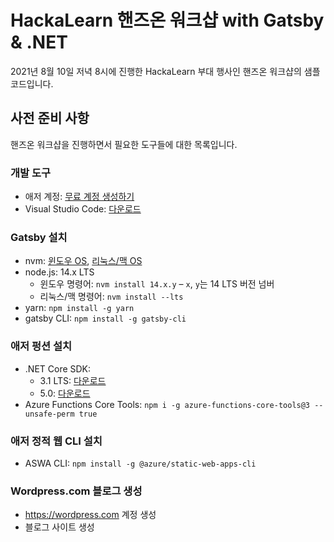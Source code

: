 # HackaLearn 핸즈온 워크샵 with Gatsby & .NET #

2021년 8월 10일 저녁 8시에 진행한 HackaLearn 부대 행사인 핸즈온 워크샵의 샘플 코드입니다.

## 사전 준비 사항 ##

핸즈온 워크샵을 진행하면서 필요한 도구들에 대한 목록입니다.


### 개발 도구 ###

* 애저 계정: [무료 계정 생성하기](https://azure.microsoft.com/ko-kr/free/?WT.mc_id=devcloud-33673-juyoo&ocid=AID3035096)
* Visual Studio Code: [다운로드](https://code.visualstudio.com/?WT.mc_id=devcloud-33673-juyoo&ocid=AID3035096)


### Gatsby 설치 ###

* nvm: [윈도우 OS](https://github.com/coreybutler/nvm-windows), [리눅스/맥 OS](https://github.com/nvm-sh/nvm)
* node.js: 14.x LTS
  * 윈도우 명령어: `nvm install 14.x.y` &ndash; `x`, `y`는 14 LTS 버전 넘버
  * 리눅스/맥 명령어: `nvm install --lts`
* yarn: `npm install -g yarn`
* gatsby CLI: `npm install -g gatsby-cli`


### 애저 펑션 설치 ###

* .NET Core SDK:
  * 3.1 LTS: [다운로드](https://dotnet.microsoft.com/download/dotnet/3.1?WT.mc_id=devcloud-33673-juyoo&ocid=AID3035096)
  * 5.0: [다운로드](https://dotnet.microsoft.com/download/dotnet/5.0?WT.mc_id=devcloud-33673-juyoo&ocid=AID3035096)
* Azure Functions Core Tools: `npm i -g azure-functions-core-tools@3 --unsafe-perm true`


### 애저 정적 웹 CLI 설치 ###

* ASWA CLI: `npm install -g @azure/static-web-apps-cli`


### Wordpress.com 블로그 생성 ###

* https://wordpress.com 계정 생성
* 블로그 사이트 생성
